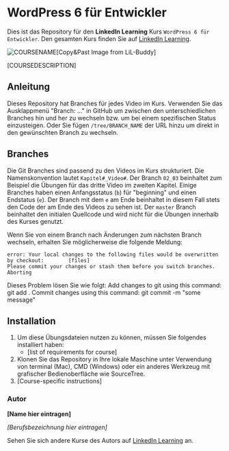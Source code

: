 # WordPress 6 für Entwickler

Dies ist das Repository für den **LinkedIn Learning** Kurs `WordPress 6 für Entwickler`. Den gesamten Kurs finden Sie auf [LinkedIn Learning][lil-course-url].

![COURSENAME][lil-thumbnail-url][Copy&Past Image from LiL-Buddy] 

[COURSEDESCRIPTION]

## Anleitung

Dieses Repository hat Branches für jedes Video im Kurs. Verwenden Sie das Ausklappmenü "Branch: ..." in GitHub um zwischen den unterschiedlichen Branches hin und her zu wechseln bzw. um bei einem spezifischen Status einzusteigen. Oder Sie fügen `/tree/BRANCH_NAME` der URL hinzu um direkt in den gewünschten Branch zu wechseln.

## Branches

Die Git Branches sind passend zu den Videos im Kurs strukturiert. Die Namenskonvention lautet `Kapitel#_Video#`. Der Branch `02_03` beinhaltet zum Beispiel die Übungen für das dritte Video im zweiten Kapitel. 
Einige Branches haben einen Anfangsstatus (`b`) für "beginning" und einen Endstatus (`e`). Der Branch mit dem `e` am Ende beinhaltet in diesem Fall stets den Code der am Ende des Videos zu sehen ist. Der `master` Branch beinhaltet den initialen Quellcode und wird nicht für die Übungen innerhalb des Kurses genutzt.

Wenn Sie von einem Branch nach Änderungen zum nächsten Branch wechseln, erhalten Sie möglicherweise die folgende Meldung:

```
error: Your local changes to the following files would be overwritten by checkout:        [files]
Please commit your changes or stash them before you switch branches.
Aborting
```

Dieses Problem lösen Sie wie folgt:
    Add changes to git using this command: git add .
    Commit changes using this command: git commit -m "some message"

## Installation

1. Um diese Übungsdateien nutzen zu können, müssen Sie folgendes installiert haben:
   - [list of requirements for course]
2. Klonen Sie das Repository in Ihre lokale Maschine unter Verwendung von terminal (Mac), CMD (Windows) oder ein anderes Werkzeug mit grafischer Bedienoberfläche wie SourceTree.
3. [Course-specific instructions]

### Autor

**[Name hier eintragen]**

_[Berufsbezeichnung hier eintragen]_

Sehen Sie sich andere Kurse des Autors auf [LinkedIn Learning](https://www.linkedin.com/learning/instructors/name_des_autors) an.

[0]: # (Replace these placeholder URLs with actual course URLs)
[lil-course-url]: https://www.linkedin.com/learning/building-a-graphql-project-with-react-js
[lil-thumbnail-url]: https://cdn.lynda.com/course/2875095/2875095-1615224395432-16x9.jpg
